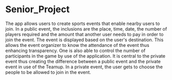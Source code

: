 # Senior_Project
The app allows users to create sports events that enable nearby users to join. In a public event, the inclusions are the place, time, date, the number of players required and the amount that another user needs to pay in order to join the event. The event is displayed based on the user's destination. This allows the event organizer to know the attendance of the event thus enhancing transparency. One is also able to control the number of participants in the game by use of the application. It is central to the private event thus creating the difference between a public event and the private event in use of the Teamup. In a private event, the user gets to choose the people to be allowed to join in the event.
